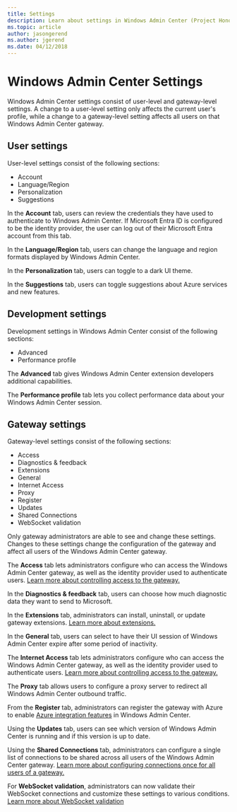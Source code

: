 ```yaml
---
title: Settings
description: Learn about settings in Windows Admin Center (Project Honolulu). User settings let users change their language/region and other preferences. Gateway settings let administrators configure the gateway.
ms.topic: article
author: jasongerend
ms.author: jgerend
ms.date: 04/12/2018
---
```


# Windows Admin Center Settings

Windows Admin Center settings consist of user-level and gateway-level settings. A change to a user-level setting only affects the current user's profile, while a change to a gateway-level setting affects all users on that Windows Admin Center gateway.

## User settings

User-level settings consist of the following sections:

- Account
- Language/Region
- Personalization
- Suggestions

In the **Account** tab, users can review the credentials they have used to authenticate to Windows Admin Center. If Microsoft Entra ID is configured to be the identity provider, the user can log out of their Microsoft Entra account from this tab.

In the **Language/Region** tab, users can change the language and region formats displayed by Windows Admin Center.

In the **Personalization** tab, users can toggle to a dark UI theme.

In the **Suggestions** tab, users can toggle suggestions about Azure services and new features.

## Development settings
Development settings in Windows Admin Center consist of the following sections:

- Advanced
- Performance profile

The **Advanced** tab gives Windows Admin Center extension developers additional capabilities.

The **Performance profile** tab lets you collect performance data about your Windows Admin Center session.

## Gateway settings

Gateway-level settings consist of the following sections:

- Access
- Diagnostics & feedback
- Extensions
- General
- Internet Access
- Proxy
- Register
- Updates
- Shared Connections
- WebSocket validation

Only gateway administrators are able to see and change these settings. Changes to these settings change the configuration of the gateway and affect all users of the Windows Admin Center gateway.

The **Access** tab lets administrators configure who can access the Windows Admin Center gateway, as well as the identity provider used to authenticate users. [Learn more about controlling access to the gateway.](user-access-control.md)

In the **Diagnostics & feedback** tab, users can choose how much diagnostic data they want to send to Microsoft.

In the **Extensions** tab, administrators can install, uninstall, or update gateway extensions. [Learn more about extensions.](using-extensions.md)

In the **General** tab, users can select to have their UI session of Windows Admin Center expire after some period of inactivity.

The **Internet Access** tab lets administrators configure who can access the Windows Admin Center gateway, as well as the identity provider used to authenticate users. [Learn more about controlling access to the gateway.](user-access-control.md)

The **Proxy** tab allows users to configure a proxy server to redirect all Windows Admin Center outbound traffic.

From the **Register** tab, administrators can register the gateway with Azure to enable [Azure integration features](../azure/azure-integration.md) in Windows Admin Center.

Using the **Updates** tab, users can see which version of Windows Admin Center is running and if this version is up to date.

Using the **Shared Connections** tab, administrators can configure a single list of connections to be shared across all users of the Windows Admin Center gateway. [Learn more about configuring connections once for all users of a gateway.](shared-connections.md)

For **WebSocket validation**, administrators can now validate their WebSocket connections and customize these settings to various conditions. [Learn more about WebSocket validation](websocket-validation.md)
